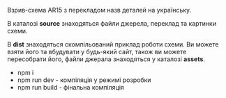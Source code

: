 Взрив-схема AR15 з перекладом назв деталей на українську.

В каталозі **source** знаходяться файли джерела, переклад та картинки схеми.

В **dist** знаходяться скомпільований приклад роботи схеми. Ви можете взяти його та вбудувати у будь-який сайт, також ви можете пересобрати його, файли джерала знаходяться у каталозі **assets**.

 - npm i
 - npm run dev - компіляція у режимі розробки
 - npm run build - фінальна компіляція
